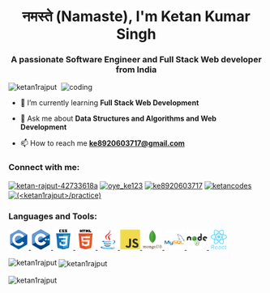<h1 align="center"> नमस्ते (Namaste), I'm Ketan Kumar Singh</h1>
<h3 align="center">A passionate Software Engineer and Full Stack Web developer from India</h3>

<img align="right" alt="coding" width="400" src="https://media.giphy.com/media/CuuSHzuc0O166MRfjt/giphy.gif">

<p align="left"> <img src="https://komarev.com/ghpvc/?username=ketan1rajput&label=Profile%20views&color=0e75b6&style=flat" alt="ketan1rajput" /> </p>

- 🌱 I’m currently learning **Full Stack Web Development**

- 💬 Ask me about **Data Structures and Algorithms and Web Development**

- 📫 How to reach me **ke8920603717@gmail.com**


<h3 align="left">Connect with me:</h3>
<p align="left">
<a href="https://linkedin.com/in/ketan-rajput-42733618a" target="blank"><img align="center" src="https://raw.githubusercontent.com/rahuldkjain/github-profile-readme-generator/master/src/images/icons/Social/linked-in-alt.svg" alt="ketan-rajput-42733618a" height="30" width="40" /></a>
<a href="https://www.codechef.com/users/oye_ke123" target="blank"><img align="center" src="https://cdn.jsdelivr.net/npm/simple-icons@3.1.0/icons/codechef.svg" alt="oye_ke123" height="30" width="40" /></a>
<a href="https://www.hackerrank.com/ke8920603717" target="blank"><img align="center" src="https://raw.githubusercontent.com/rahuldkjain/github-profile-readme-generator/master/src/images/icons/Social/hackerrank.svg" alt="ke8920603717" height="30" width="40" /></a>
<a href="https://www.leetcode.com/ketancodes" target="blank"><img align="center" src="https://raw.githubusercontent.com/rahuldkjain/github-profile-readme-generator/master/src/images/icons/Social/leet-code.svg" alt="ketancodes" height="30" width="40" /></a>
<a href="https://auth.geeksforgeeks.org/user/(<ketan1rajput>/practice)" target="blank"><img align="center" src="https://raw.githubusercontent.com/rahuldkjain/github-profile-readme-generator/master/src/images/icons/Social/geeks-for-geeks.svg" alt="(<ketan1rajput>/practice)" height="30" width="40" /></a>
</p>

<h3 align="left">Languages and Tools:</h3>
<p align="left"> <a href="https://www.cprogramming.com/" target="_blank" rel="noreferrer"> <img src="https://raw.githubusercontent.com/devicons/devicon/master/icons/c/c-original.svg" alt="c" width="40" height="40"/> </a> <a href="https://www.w3schools.com/cpp/" target="_blank" rel="noreferrer"> <img src="https://raw.githubusercontent.com/devicons/devicon/master/icons/cplusplus/cplusplus-original.svg" alt="cplusplus" width="40" height="40"/> </a> <a href="https://www.w3schools.com/css/" target="_blank" rel="noreferrer"> <img src="https://raw.githubusercontent.com/devicons/devicon/master/icons/css3/css3-original-wordmark.svg" alt="css3" width="40" height="40"/> </a> <a href="https://www.w3.org/html/" target="_blank" rel="noreferrer"> <img src="https://raw.githubusercontent.com/devicons/devicon/master/icons/html5/html5-original-wordmark.svg" alt="html5" width="40" height="40"/> </a> <a href="https://www.java.com" target="_blank" rel="noreferrer"> <img src="https://raw.githubusercontent.com/devicons/devicon/master/icons/java/java-original.svg" alt="java" width="40" height="40"/> </a> <a href="https://developer.mozilla.org/en-US/docs/Web/JavaScript" target="_blank" rel="noreferrer"> <img src="https://raw.githubusercontent.com/devicons/devicon/master/icons/javascript/javascript-original.svg" alt="javascript" width="40" height="40"/> </a> <a href="https://www.mongodb.com/" target="_blank" rel="noreferrer"> <img src="https://raw.githubusercontent.com/devicons/devicon/master/icons/mongodb/mongodb-original-wordmark.svg" alt="mongodb" width="40" height="40"/> </a> <a href="https://www.mysql.com/" target="_blank" rel="noreferrer"> <img src="https://raw.githubusercontent.com/devicons/devicon/master/icons/mysql/mysql-original-wordmark.svg" alt="mysql" width="40" height="40"/> </a> <a href="https://nodejs.org" target="_blank" rel="noreferrer"> <img src="https://raw.githubusercontent.com/devicons/devicon/master/icons/nodejs/nodejs-original-wordmark.svg" alt="nodejs" width="40" height="40"/> </a> <a href="https://reactjs.org/" target="_blank" rel="noreferrer"> <img src="https://raw.githubusercontent.com/devicons/devicon/master/icons/react/react-original-wordmark.svg" alt="react" width="40" height="40"/> </a> </p>

<p><img align="left" src="https://github-readme-stats.vercel.app/api/top-langs?username=ketan1rajput&show_icons=true&locale=en&layout=compact" alt="ketan1rajput" /></p>

<p>&nbsp;<img align="center" src="https://github-readme-stats.vercel.app/api?username=ketan1rajput&show_icons=true&locale=en" alt="ketan1rajput" /></p>

<p><img align="center" src="https://github-readme-streak-stats.herokuapp.com/?user=ketan1rajput&" alt="ketan1rajput" /></p>
